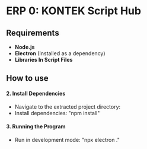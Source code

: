 # ERP 0: KONTEK Script Hub

## Requirements

- **Node.js**
- **Electron** (Installed as a dependency)
- **Libraries In Script Files**

## How to use

#### 2. **Install Dependencies**
- Navigate to the extracted project directory:
- Install dependencies: "npm install"

#### 3. **Running the Program**
- Run in development mode: "npx electron ."
